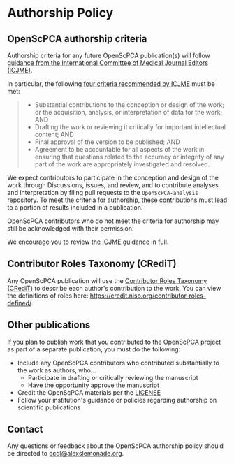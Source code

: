 # Authorship Policy

## OpenScPCA authorship criteria

Authorship criteria for any future OpenScPCA publication(s) will follow [guidance from the International Committee of Medical Journal Editors (ICJME)](https://www.icmje.org/recommendations/browse/roles-and-responsibilities/defining-the-role-of-authors-and-contributors.html).

In particular, the following [four criteria recommended by ICJME](https://www.icmje.org/recommendations/browse/roles-and-responsibilities/defining-the-role-of-authors-and-contributors.html#two) must be met:

> - Substantial contributions to the conception or design of the work; or the acquisition, analysis, or interpretation of data for the work; AND
> - Drafting the work or reviewing it critically for important intellectual content; AND
> - Final approval of the version to be published; AND
> - Agreement to be accountable for all aspects of the work in ensuring that questions related to the accuracy or integrity of any part of the work are appropriately investigated and resolved.

We expect contributors to participate in the conception and design of the work through Discussions, issues, and review, and to contribute analyses and interpretation by filing pull requests to the `OpenScPCA-analysis` repository.
To meet the criteria for authorship, these contributions must lead to a portion of results included in a publication.

OpenScPCA contributors who do not meet the criteria for authorship may still be acknowledged with their permission.

We encourage you to review [the ICJME guidance](https://www.icmje.org/recommendations/browse/roles-and-responsibilities/defining-the-role-of-authors-and-contributors.html) in full.

## Contributor Roles Taxonomy (CRediT)

Any OpenScPCA publication will use the [Contributor Roles Taxonomy (CRediT)](https://credit.niso.org/) to describe each author's contribution to the work.
You can view the definitions of roles here: <https://credit.niso.org/contributor-roles-defined/>.

## Other publications

If you plan to publish work that you contributed to the OpenScPCA project as part of a separate publication, you must do the following:

- Include any OpenScPCA contributors who contributed substantially to the work as authors, who...
    - Participate in drafting or critically reviewing the manuscript
    - Have the opportunity approve the manuscript
- Credit the OpenScPCA materials per the [LICENSE](https://github.com/AlexsLemonade/OpenScPCA-analysis/blob/main/LICENSE.md)
- Follow your institution's guidance or policies regarding authorship on scientific publications

## Contact

Any questions or feedback about the OpenScPCA authorship policy should be directed to <ccdl@alexslemonade.org>.
